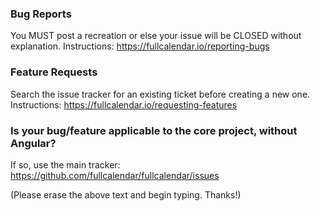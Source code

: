 ### Bug Reports
You MUST post a recreation or else your issue will be CLOSED without explanation.
Instructions: https://fullcalendar.io/reporting-bugs

### Feature Requests
Search the issue tracker for an existing ticket before creating a new one.
Instructions: https://fullcalendar.io/requesting-features

### Is your bug/feature applicable to the core project, without Angular?
If so, use the main tracker: https://github.com/fullcalendar/fullcalendar/issues

(Please erase the above text and begin typing. Thanks!)
